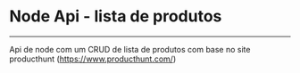 # Node Api - lista de produtos

---

Api de node com um CRUD de lista de produtos com base no site  producthunt (https://www.producthunt.com/)